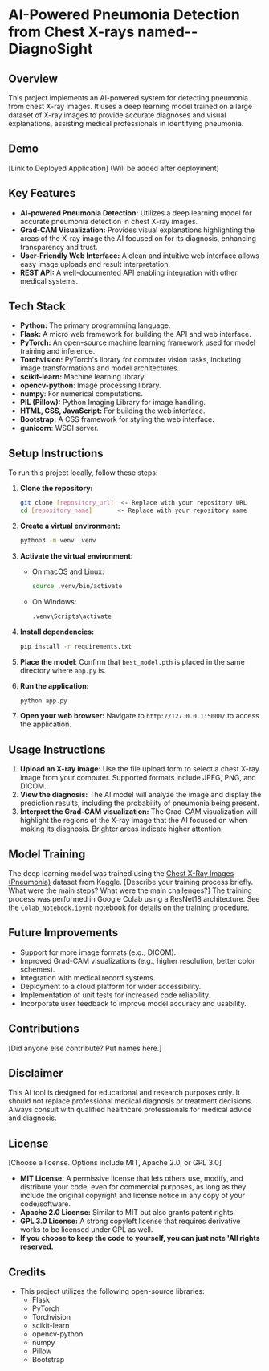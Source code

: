 # AI-Powered Pneumonia Detection from Chest X-rays named-- DiagnoSight

## Overview

This project implements an AI-powered system for detecting pneumonia from chest X-ray images. It uses a deep learning model trained on a large dataset of X-ray images to provide accurate diagnoses and visual explanations, assisting medical professionals in identifying pneumonia.

## Demo

[Link to Deployed Application] (Will be added after deployment)

## Key Features

-   **AI-powered Pneumonia Detection:** Utilizes a deep learning model for accurate pneumonia detection in chest X-ray images.
-   **Grad-CAM Visualization:** Provides visual explanations highlighting the areas of the X-ray image the AI focused on for its diagnosis, enhancing transparency and trust.
-   **User-Friendly Web Interface:** A clean and intuitive web interface allows easy image uploads and result interpretation.
-   **REST API:** A well-documented API enabling integration with other medical systems.

## Tech Stack

-   **Python:** The primary programming language.
-   **Flask:** A micro web framework for building the API and web interface.
-   **PyTorch:** An open-source machine learning framework used for model training and inference.
-   **Torchvision:** PyTorch's library for computer vision tasks, including image transformations and model architectures.
-   **scikit-learn:** Machine learning library.
-   **opencv-python**: Image processing library.
-   **numpy**: For numerical computations.
-   **PIL (Pillow):** Python Imaging Library for image handling.
-   **HTML, CSS, JavaScript:** For building the web interface.
-   **Bootstrap:** A CSS framework for styling the web interface.
-   **gunicorn**: WSGI server.

## Setup Instructions

To run this project locally, follow these steps:

1.  **Clone the repository:**

    ```bash
    git clone [repository_url]  <- Replace with your repository URL
    cd [repository_name]       <- Replace with your repository name
    ```

2.  **Create a virtual environment:**

    ```bash
    python3 -m venv .venv
    ```

3.  **Activate the virtual environment:**

    *   On macOS and Linux:

        ```bash
        source .venv/bin/activate
        ```

    *   On Windows:

        ```bash
        .venv\Scripts\activate
        ```

4.  **Install dependencies:**

    ```bash
    pip install -r requirements.txt
    ```

5.  **Place the model**: Confirm that `best_model.pth` is placed in the same directory where `app.py` is.

6.  **Run the application:**

    ```bash
    python app.py
    ```

7.  **Open your web browser:** Navigate to `http://127.0.0.1:5000/` to access the application.

## Usage Instructions

1.  **Upload an X-ray image:** Use the file upload form to select a chest X-ray image from your computer. Supported formats include JPEG, PNG, and DICOM.
2.  **View the diagnosis:** The AI model will analyze the image and display the prediction results, including the probability of pneumonia being present.
3.  **Interpret the Grad-CAM visualization:** The Grad-CAM visualization will highlight the regions of the X-ray image that the AI focused on when making its diagnosis. Brighter areas indicate higher attention.

## Model Training

The deep learning model was trained using the [Chest X-Ray Images (Pneumonia)](https://www.kaggle.com/datasets/paultimothymooney/chest-xray-pneumonia) dataset from Kaggle.
[Describe your training process briefly. What were the main steps? What were the main challenges?]
The training process was performed in Google Colab using a ResNet18 architecture. See the `Colab_Notebook.ipynb` notebook for details on the training procedure.

## Future Improvements

-   Support for more image formats (e.g., DICOM).
-   Improved Grad-CAM visualizations (e.g., higher resolution, better color schemes).
-   Integration with medical record systems.
-   Deployment to a cloud platform for wider accessibility.
-   Implementation of unit tests for increased code reliability.
-   Incorporate user feedback to improve model accuracy and usability.

## Contributions
[Did anyone else contribute? Put names here.]

## Disclaimer

This AI tool is designed for educational and research purposes only. It should not replace professional medical diagnosis or treatment decisions. Always consult with qualified healthcare professionals for medical advice and diagnosis.

## License

[Choose a license. Options include MIT, Apache 2.0, or GPL 3.0]

* **MIT License:** A permissive license that lets others use, modify, and distribute your code, even for commercial purposes, as long as they include the original copyright and license notice in any copy of your code/software.
* **Apache 2.0 License:** Similar to MIT but also grants patent rights.
* **GPL 3.0 License:** A strong copyleft license that requires derivative works to be licensed under GPL as well.
* **If you choose to keep the code to yourself, you can just note 'All rights reserved.**

## Credits

*   This project utilizes the following open-source libraries:
    *   Flask
    *   PyTorch
    *   Torchvision
    *   scikit-learn
    *   opencv-python
    *   numpy
    *   Pillow
    *   Bootstrap
